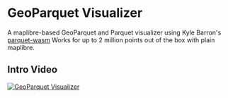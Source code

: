 # GeoParquet Visualizer
A maplibre-based GeoParquet and Parquet visualizer using Kyle Barron's [parquet-wasm](https://github.com/kylebarron/parquet-wasm/tree/v0.7.0)
Works for up to 2 million points out of the box with plain maplibre.
 
## Intro Video
[![GeoParquet Visualizer](https://github.com/user-attachments/assets/c084e697-42e4-44c5-aabe-ca68ec602c80)](https://youtu.be/n4akVwYll8E "Display millions of points in maplibre!")
